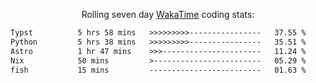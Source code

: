 <p align="center">Rolling seven day <a href="https://wakatime.com/@syrkis"/>WakaTime</a> coding stats:</p>
<!--START_SECTION:waka-->

```txt
Typst          5 hrs 58 mins   >>>>>>>>>----------------   37.55 %
Python         5 hrs 38 mins   >>>>>>>>>----------------   35.51 %
Astro          1 hr 47 mins    >>>----------------------   11.24 %
Nix            50 mins         >------------------------   05.29 %
fish           15 mins         -------------------------   01.63 %
```

<!--END_SECTION:waka-->
